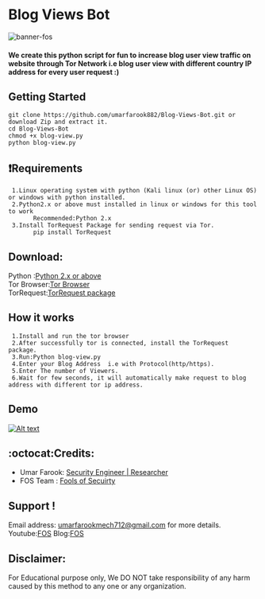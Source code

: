 
# Blog Views Bot
![banner-fos](https://cloud.githubusercontent.com/assets/22318677/26403443/ecae4d2e-40ab-11e7-9a48-9b1527300cc5.png)
 #### We create this python script for fun to increase blog user view traffic on  website through Tor Network i.e blog user view with different country IP address for every user request :) 
 
 ## Getting Started
    git clone https://github.com/umarfarook882/Blog-Views-Bot.git or download Zip and extract it.
    cd Blog-Views-Bot
    chmod +x blog-view.py
    python blog-view.py
    
## :heavy_exclamation_mark:Requirements
     1.Linux operating system with python (Kali linux (or) other Linux OS) or windows with python installed.
     2.Python2.x or above must installed in linux or windows for this tool to work 
           Recommended:Python 2.x 
     3.Install TorRequest Package for sending request via Tor. 
           pip install TorRequest
       
## Download:
  Python :[Python 2.x or above](https://www.python.org/downloads/) <br> 
  Tor Browser:[Tor Browser](https://www.torproject.org/projects/torbrowser.html.en) <br>
  TorRequest:[TorRequest package](https://pypi.python.org/pypi/torrequest/0.1.0)
  
 ## How it works
     1.Install and run the tor browser
     2.After successfully tor is connected, install the TorRequest package.
     3.Run:Python blog-view.py
     4.Enter your Blog Address  i.e with Protocol(http/https).
     5.Enter The number of Viewers.
     6.Wait for few seconds, it will automatically make request to blog address with different tor ip address.
     
## Demo
 [![Alt text](https://img.youtube.com/vi/1pjY3fgN2og/0.jpg)](https://www.youtube.com/watch?v=1pjY3fgN2og)
  
 ## :octocat:Credits:
* Umar Farook: [Security Engineer | Researcher](https://www.linkedin.com/in/umar-farook-a45603101)
* FOS Team : [Fools of Secuirty](https://www.youtube.com/channel/UCEBHO0kD1WFvIhf9wBCU-VQ)

 ## Support !
  Email address: umarfarookmech712@gmail.com  for more details.
  Youtube:[FOS](https://www.youtube.com/channel/UCEBHO0kD1WFvIhf9wBCU-VQ)
  Blog:[FOS](https://fosecurity.blogspot.com)


## Disclaimer: 
 For Educational purpose only, We DO NOT take responsibility of any harm caused by this method to any one or any organization.
     
  
